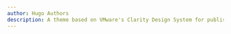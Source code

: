 ```yaml
---
author: Hugo Authors
description: A theme based on VMware's Clarity Design System for publishing technical blogs with Hugo.
---
```

